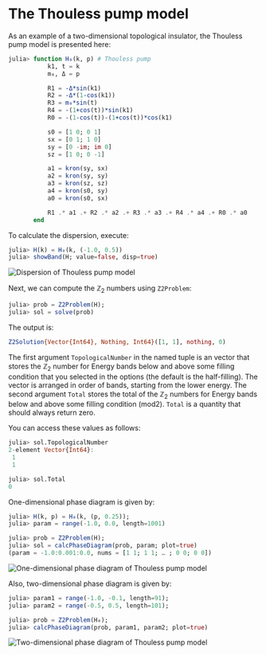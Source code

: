 # The Thouless pump model

As an example of a two-dimensional topological insulator, the Thouless pump model is presented here:

```julia
julia> function H₀(k, p) # Thouless pump
           k1, t = k
           m₀, Δ = p

           R1 = -Δ*sin(k1)
           R2 = -Δ*(1-cos(k1))
           R3 = m₀*sin(t)
           R4 = -(1+cos(t))*sin(k1)
           R0 = -(1-cos(t))-(1+cos(t))*cos(k1)

           s0 = [1 0; 0 1]
           sx = [0 1; 1 0]
           sy = [0 -im; im 0]
           sz = [1 0; 0 -1]

           a1 = kron(sy, sx)
           a2 = kron(sy, sy)
           a3 = kron(sz, sz)
           a4 = kron(s0, sy)
           a0 = kron(s0, sx)

           R1 .* a1 .+ R2 .* a2 .+ R3 .* a3 .+ R4 .* a4 .+ R0 .* a0
       end
```

To calculate the dispersion, execute:

```julia
julia> H(k) = H₀(k, (-1.0, 0.5))
julia> showBand(H; value=false, disp=true)
```

![Dispersion of Thouless pump model](https://github.com/KskAdch/TopologicalNumbers.jl/assets/139373570/f159045f-4437-455f-8e78-ba989c95a28e)


Next, we can compute the $\mathbb{Z}_2$ numbers using `Z2Problem`:

```julia
julia> prob = Z2Problem(H);
julia> sol = solve(prob)
```

The output is:

```julia
Z2Solution{Vector{Int64}, Nothing, Int64}([1, 1], nothing, 0)
```

The first argument `TopologicalNumber` in the named tuple is an vector that stores the $\mathbb{Z}_2$ number for Energy bands below and above some filling condition that you selected in the options (the default is the half-filling).
The vector is arranged in order of bands, starting from the lower energy.
The second argument `Total` stores the total of the $\mathbb{Z}_2$ numbers for Energy bands below and above some filling condition (mod2).
`Total` is a quantity that should always return zero.

You can access these values as follows:

```julia
julia> sol.TopologicalNumber
2-element Vector{Int64}:
 1
 1

julia> sol.Total
0
```


One-dimensional phase diagram is given by:

```julia
julia> H(k, p) = H₀(k, (p, 0.25));
julia> param = range(-1.0, 0.0, length=1001)

julia> prob = Z2Problem(H);
julia> sol = calcPhaseDiagram(prob, param; plot=true)
(param = -1.0:0.001:0.0, nums = [1 1; 1 1; … ; 0 0; 0 0])
```

![One-dimensional phase diagram of Thouless pump model](https://github.com/KskAdch/TopologicalNumbers.jl/assets/139373570/f4524c76-f252-45d8-bc41-655cca5112a3)


Also, two-dimensional phase diagram is given by:

```julia
julia> param1 = range(-1.0, -0.1, length=91);
julia> param2 = range(-0.5, 0.5, length=101);

julia> prob = Z2Problem(H₀);
julia> calcPhaseDiagram(prob, param1, param2; plot=true)
```


![Two-dimensional phase diagram of Thouless pump model](https://github.com/KskAdch/TopologicalNumbers.jl/assets/139373570/3c9327b0-3761-46b5-b4b0-62390a0aa40c)
